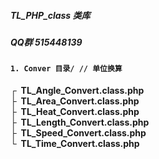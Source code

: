 ##### TL_PHP_class 类库
##### QQ群 515448139
#### `1. Conver 目录/ // 单位换算`
**┌&nbsp;&nbsp;TL_Angle_Convert.class.php**<br>
**├&nbsp;&nbsp;TL_Area_Convert.class.php**<br>
**├&nbsp;&nbsp;TL_Heat_Convert.class.php**<br>
**├&nbsp;&nbsp;TL_Length_Convert.class.php**<br>
**├&nbsp;&nbsp;TL_Speed_Convert.class.php**<br>
**└&nbsp;&nbsp;TL_Time_Convert.class.php**